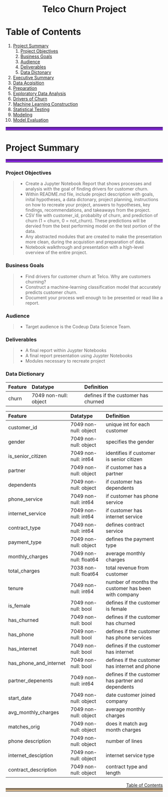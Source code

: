 <center><h1>Telco Churn Project</h1></center>


<h1 name='toc'>Table of Contents</h1>

1. [Project Summary](#project_summary)
    1. [Project Objectives](#project_objectives)
    2. [Business Goals](#business_goals)
    3. [Audience](#audience)
    4. [Deliverables](#deliverables)
    5. [Data Dictonary](#data_dict)
3. [Executive Summary](#exe_summ)
2. [Data Acqisition](#data_acquisition)
5. [Preparation](#preparation)
6. [Exploratory Data Analysis](#exp_data_analysis)
2. [Drivers of Churn](#drivers_of_churn)
3. [Machine Learning Construction](#ml_construction)
7. [Statistical Testing](#stat_testing)
8. [Modeling](#modeling)
9. [Model Evaluation](#model_eval)


<hr style="border-top: 10px groove blueviolet; margin-top: 1px; margin-bottom: 1px"></hr>

<h1 name="project_summary">Project Summary</h1>
<hr style="border-top: 10px groove blueviolet; margin-top: 1px; margin-bottom: 1px"></hr>

<a name='project_objectives'></a>
### Project Objectives 
> - Create a Jupyter Notebook Report that shows processes and analysis with the goal of finding drivers for customer churn.
> - Within README.md file, include project description with goals, inital hypotheses, a data dictonary, project planning, instructions on how to recreate your project, answers to hypotheses, key findings, recommendations, and takeaways from the project.
> - CSV file with customer_id, probabilty of churn, and prediction of churn (1 = churn, 0 = not_churn). These predictions will be dervied from the best performing model on the test portion of the data. 
> - Any abstracted modules that are created to make the presentation more clean, during the acquistion and preparation of data.
> - Notebook walkthrough and presentation with a high-level overview of the entire project.

<a name='business_goals'></a>
### Business Goals 
> - Find drivers for customer churn at Telco. Why are customers churning?
> - Construct a machine-learning classification model that accurately predicts customer churn.
> - Document your process well enough to be presented or read like a report.

<a name='audience'></a>
### Audience 
> - Target audience is the Codeup Data Science Team.

<a name='deliverables'></a>
### Deliverables
> - A final report within Juypter Notebooks
> - A final report presentation using Juypter Notebooks
> - Modules necessary to recreate project

<a name='data_dict'></a>
### Data Dictionary

| Feature                | Datatype               | Definition   |
|:-----------------------|:-----------------------|:-------------|
| churn                  | 7049 non-null: object  |defines if the customer has churned|



| Feature                | Datatype               | Definition   |
|:-----------------------|:-----------------------|:-------------|
| customer_id            | 7049 non-null: object  |unique int for each customer|
| gender                 | 7049 non-null: object  |specifies the gender|
| is_senior_citizen      | 7049 non-null: int64   |identifies if customer is senior citizen|
| partner                | 7049 non-null: object  |if customer has a partner
| dependents             | 7049 non-null: object  |if customer has dependents|
| phone_service          | 7049 non-null: int64   |if customer has phone service|
| internet_service       | 7049 non-null: int64   |if customer has internet service|
| contract_type          | 7049 non-null: int64   |defines contract service|
| payment_type           | 7049 non-null: object  |defines the payment type|
| monthly_charges        | 7049 non-null: float64 |average monthly charges|
| total_charges          | 7038 non-null: float64 |total revenue from customer|
| tenure                 | 7049 non-null: int64   |number of months the customer has been with company|
| is_female              | 7049 non-null: bool    |defines if the customer is female
| has_churned            | 7049 non-null: bool    |defines if the customer has churned|
| has_phone              | 7049 non-null: bool    |defines if the customer has phone services|
| has_internet           | 7049 non-null: bool    |defines if the customer has internet|
| has_phone_and_internet | 7049 non-null: bool    |defines if the customer has internet and phone|
| partner_depenents      | 7049 non-null: int64   |defines if the customer has partner and dependents|
| start_date             | 7049 non-null: object  |date customer joined company|
| avg_monthly_charges    | 7049 non-null: object  |average monthly charges|
| matches_orig           | 7049 non-null: object  |does it match avg month charges|
| phone description      | 7049 non-null: object  |number of lines|
| internet_desciption    | 7049 non-null: object  |internet service type|
| contract_description   | 7049 non-null: object  |contract type and length|

<div style="text-align: right"><a href=#toc>Table of Contents</a></div>
<hr style="border-top: 10px groove tan; margin-top: 1px; margin-bottom: 1px"></hr>

